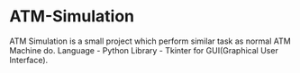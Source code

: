 # ATM-Simulation
ATM Simulation is a small project which perform similar task as normal ATM Machine do.
Language - Python
Library - Tkinter for GUI(Graphical User Interface).
